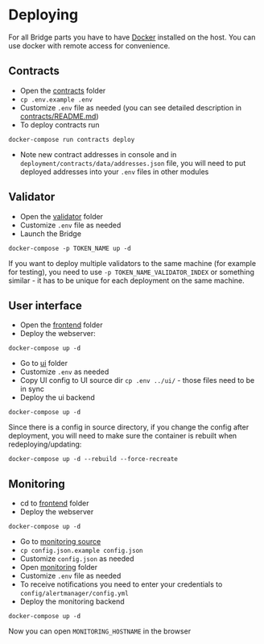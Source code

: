 # Deploying
For all Bridge parts you have to have [Docker](https://www.docker.com/) installed on the host. You can use docker with remote access for convenience.

## Contracts

- Open the [contracts](./contracts) folder
- `cp .env.example .env`
- Customize `.env` file as needed (you can see detailed description in [contracts/README.md](contracts/README.md))
- To deploy contracts run
```
docker-compose run contracts deploy
```
- Note new contract addresses in console and in `deployment/contracts/data/addresses.json` file, you will
  need to put deployed addresses into your `.env` files in other modules

## Validator
- Open the [validator](./validator) folder
- Customize `.env` file as needed
- Launch the Bridge
```
docker-compose -p TOKEN_NAME up -d
```
If you want to deploy multiple validators to the same machine (for example for testing), 
you need to  use `-p TOKEN_NAME_VALIDATOR_INDEX` or something similar - it has to be unique for 
each deployment on the same machine.

## User interface
- Open the [frontend](./frontend) folder
- Deploy the webserver:
```
docker-compose up -d
``` 
- Go to [ui](./ui) folder
- Customize `.env` as needed
- Copy UI config to UI source dir `cp .env ../ui/` - those files need to be in sync 
- Deploy the ui backend
```
docker-compose up -d
```
Since there is a config in source directory, if you change the config after deployment,
you will need to make sure the container is rebuilt when redeploying/updating:
```
docker-compose up -d --rebuild --force-recreate
```

## Monitoring
- cd to [frontend](./frontend) folder
- Deploy the webserver
```
docker-compose up -d
``` 
- Go to [monitoring source](../monitor)
- `cp config.json.example config.json`
- Customize `config.json` as needed
- Open [monitoring](./monitoring) folder
- Customize `.env` file as needed
- To receive notifications you need to enter your credentials 
to `config/alertmanager/config.yml`
- Deploy the monitoring backend
```
docker-compose up -d
```

Now you can open `MONITORING_HOSTNAME` in the browser
